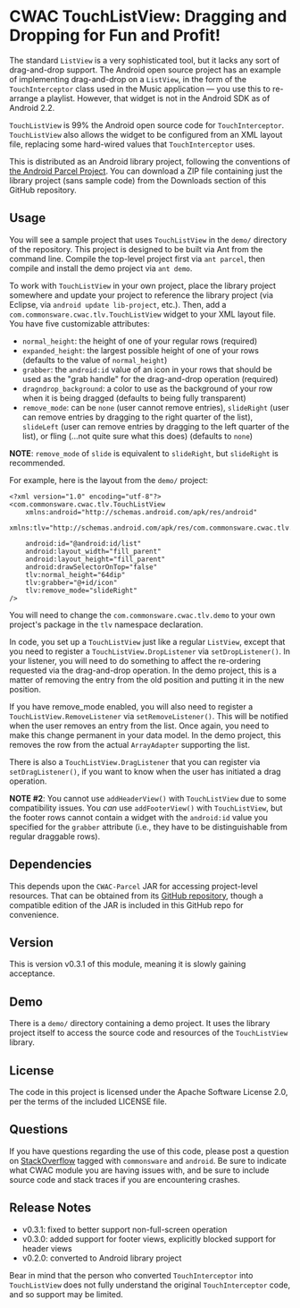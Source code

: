 CWAC TouchListView: Dragging and Dropping for Fun and Profit!
=========================================================
The standard `ListView` is a very sophisticated tool, but it
lacks any sort of drag-and-drop support. The Android open
source project has an example of implementing drag-and-drop
on a `ListView`, in the form of the `TouchInterceptor` class
used in the Music application &mdash; you use this to re-arrange
a playlist. However, that widget is not in the Android SDK
as of Android 2.2.

`TouchListView` is 99% the Android open source code for
`TouchInterceptor`. `TouchListView` also allows the widget
to be configured from an XML layout file, replacing some
hard-wired values that `TouchInterceptor` uses.

This is distributed as an Android library project, following
the conventions of [the Android Parcel Project](http://andparcel.com).
You can download a ZIP file containing just the library project
(sans sample code) from the Downloads section of this GitHub
repository.

Usage
-----
You will see a sample project that uses `TouchListView` in the
`demo/` directory of the repository. This project is designed
to be built via Ant from the command line. Compile the top-level
project first via `ant parcel`, then compile and install the
demo project via `ant demo`.

To work with `TouchListView` in your own project, place the
library project somewhere and update your project to reference
the library project (via Eclipse, via `android update lib-project`, etc.).
Then, add a `com.commonsware.cwac.tlv.TouchListView`
widget to your XML layout file. You have five customizable
attributes:

 * `normal_height`: the height of one of your regular rows (required)
 * `expanded_height`: the largest possible height of one of
 your rows (defaults to the value of `normal_height`)
 * `grabber`: the `android:id` value of an icon in your rows
 that should be used as the "grab handle" for the drag-and-drop
 operation (required)
 * `dragndrop_background`: a color to use as the background of your
 row when it is being dragged (defaults to being fully transparent)
 * `remove_mode`: can be `none` (user cannot remove entries), `slideRight`
 (user can remove entries by dragging to the right quarter of the list),
 `slideLeft`
 (user can remove entries by dragging to the left quarter of the list),
 or fling (...not quite sure what this does) (defaults to `none`)
 
**NOTE**: `remove_mode` of `slide` is equivalent to `slideRight`, but
`slideRight` is recommended.
 
For example, here is the layout from the `demo/` project:

	<?xml version="1.0" encoding="utf-8"?>
	<com.commonsware.cwac.tlv.TouchListView
		xmlns:android="http://schemas.android.com/apk/res/android"
		xmlns:tlv="http://schemas.android.com/apk/res/com.commonsware.cwac.tlv.demo"
	
		android:id="@android:id/list"
		android:layout_width="fill_parent"
		android:layout_height="fill_parent"
		android:drawSelectorOnTop="false"
		tlv:normal_height="64dip"
		tlv:grabber="@+id/icon"
		tlv:remove_mode="slideRight"
	/>

You will need to change the `com.commonsware.cwac.tlv.demo` to
your own project's package in the `tlv` namespace declaration.

In code, you set up a `TouchListView` just like a regular
`ListView`, except that you need to register a `TouchListView.DropListener`
via `setDropListener()`. In your listener, you will need to do
something to affect the re-ordering requested via the drag-and-drop
operation. In the demo project, this is a matter of removing
the entry from the old position and putting it in the new position.

If you have remove_mode enabled, you will also need to register a
`TouchListView.RemoveListener` via `setRemoveListener()`. This
will be notified when the user removes an entry from the list.
Once again, you need to make this change permanent in your
data model. In the demo project, this removes the row from the
actual `ArrayAdapter` supporting the list.

There is also a `TouchListView.DragListener` that you can register
via `setDragListener()`, if you want to know when the user
has initiated a drag operation.

**NOTE #2**: You cannot use `addHeaderView()` with `TouchListView` due
to some compatibility issues. You *can* use `addFooterView()` with
`TouchListView`, but the footer rows cannot contain a widget with
the `android:id` value you specified for the `grabber` attribute (i.e.,
they have to be distinguishable from regular draggable rows).

Dependencies
------------
This depends upon the `CWAC-Parcel` JAR for accessing
project-level resources. That can be obtained from its
[GitHub repository](http://github.com/commonsguy/cwac-parcel),
though a compatible edition of the JAR
is included in this GitHub repo for convenience.

Version
-------
This is version v0.3.1 of this module, meaning it is slowly gaining
acceptance.

Demo
----
There is a `demo/` directory containing a demo project. It uses
the library project itself to access the source code and
resources of the `TouchListView` library.

License
-------
The code in this project is licensed under the Apache
Software License 2.0, per the terms of the included LICENSE
file.

Questions
---------
If you have questions regarding the use of this code, please post a question
on [StackOverflow](http://stackoverflow.com/questions/ask) tagged with `commonsware` and `android`. Be sure to indicate
what CWAC module you are having issues with, and be sure to include source code 
and stack traces if you are encountering crashes.

Release Notes
-------------
- v0.3.1: fixed to better support non-full-screen operation
- v0.3.0: added support for footer views, explicitly blocked support for header views
- v0.2.0: converted to Android library project

Bear in mind that the person who converted `TouchInterceptor`
into `TouchListView` does not fully understand the original
`TouchInterceptor` code, and so support may be limited.

[gg]: http://groups.google.com/group/cw-android
